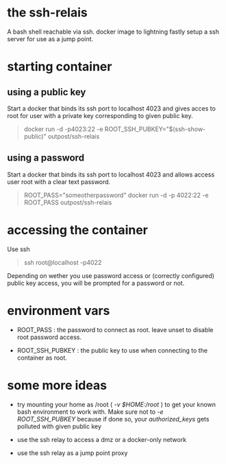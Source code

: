 # the ssh-relais

A bash shell reachable via ssh. docker image to lightning fastly setup a ssh server for use as a jump point.

# starting container

## using a public key

Start a docker that binds its ssh port to localhost 4023 and gives acces to root for user with a private key corresponding to given public key.

> docker run -d -p4023:22 -e ROOT_SSH_PUBKEY="$(ssh-show-public)" outpost/ssh-relais

## using a password

Start a docker that binds its ssh port to localhost 4023 and allows access user root with a clear text password.

> ROOT_PASS="someotherpassword"
> docker run -d -p 4022:22 -e ROOT_PASS outpost/ssh-relais

# accessing the container

Use ssh

> ssh root@localhost -p4022

Depending on wether you use password access or (correctly configured) public key access, you will be prompted for a password or not.


# environment vars

- ROOT_PASS : the password to connect as root. leave unset to disable root password access.

- ROOT_SSH_PUBKEY : the public key to use when connecting to the container as root.

# some more ideas

- try mounting your home as /root ( _-v $HOME:/root_ ) to get your known bash environment to work with. Make sure not to _-e ROOT_SSH_PUBKEY_ because if done so, your _authorized_keys_ gets polluted with given public key

- use the ssh relay to access a dmz or a docker-only network

- use the ssh relay as a jump point proxy
